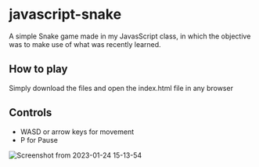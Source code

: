 # javascript-snake
A simple Snake game made in my JavasScript class, in which the objective was to make use of what was recently learned.

## How to play
Simply download the files and open the index.html file in any browser

## Controls
- WASD or arrow keys for movement
- P for Pause

![Screenshot from 2023-01-24 15-13-54](https://user-images.githubusercontent.com/123499791/214398620-f7d92307-2432-41e2-a53f-bbaf81c7804a.png)
